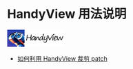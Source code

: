 # HandyView 用法说明

<a href="https://github.com/xinntao/HandyView"><img src="../icon_text.png" height=40></a>

- [如何利用 HandyView 裁剪 patch](howto_crop_patch.md)
